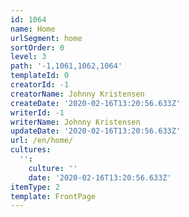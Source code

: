 ```yaml
---
id: 1064
name: Home
urlSegment: home
sortOrder: 0
level: 3
path: '-1,1061,1062,1064'
templateId: 0
creatorId: -1
creatorName: Johnny Kristensen
createDate: '2020-02-16T13:20:56.633Z'
writerId: -1
writerName: Johnny Kristensen
updateDate: '2020-02-16T13:20:56.633Z'
url: /en/home/
cultures:
  '':
    culture: ''
    date: '2020-02-16T13:20:56.633Z'
itemType: 2
template: FrontPage
---
```


